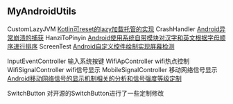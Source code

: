## MyAndroidUtils

CustomLazyJVM [Kotlin可reset的lazy加载托管的实现](https://nesscurie.github.io/2019/03/26/Kotlin%E5%8F%AFreset%E7%9A%84lazy%E5%8A%A0%E8%BD%BD%E6%89%98%E7%AE%A1%E7%9A%84%E5%AE%9E%E7%8E%B0/)
CrashHandler [Android异常崩溃的捕获](https://nesscurie.github.io/2020/08/13/wait/Android%E5%BC%82%E5%B8%B8%E5%B4%A9%E6%BA%83%E7%9A%84%E6%8D%95%E8%8E%B7/)
HanziToPinyin [Android使用系统自带模块对汉字和英文根据字母顺序进行排序](https://nesscurie.github.io/2020/03/18/Android%E4%BD%BF%E7%94%A8%E7%B3%BB%E7%BB%9F%E8%87%AA%E5%B8%A6%E6%A8%A1%E5%9D%97%E5%AF%B9%E6%B1%89%E5%AD%97%E5%92%8C%E8%8B%B1%E6%96%87%E6%A0%B9%E6%8D%AE%E5%AD%97%E6%AF%8D%E9%A1%BA%E5%BA%8F%E8%BF%9B%E8%A1%8C%E6%8E%92%E5%BA%8F/)
ScreenTest  [Android自定义控件绘制实现屏幕检测](https://nesscurie.github.io/2020/05/08/Android%E8%87%AA%E5%AE%9A%E4%B9%89%E6%8E%A7%E4%BB%B6%E7%BB%98%E5%88%B6%E5%AE%9E%E7%8E%B0%E5%B1%8F%E5%B9%95%E6%A3%80%E6%B5%8B/)

InputEventController  输入系统按键
WifiApController wifi热点控制
WifiSignalController wifi信号显示
MobileSignalController 移动网络信号显示 [Android移动网络信号的显示机制相关的分析和信号强度等级定制](https://nesscurie.github.io/2020/07/09/Android%E7%A7%BB%E5%8A%A8%E7%BD%91%E7%BB%9C%E4%BF%A1%E5%8F%B7%E7%9A%84%E6%98%BE%E7%A4%BA%E6%9C%BA%E5%88%B6%E7%9B%B8%E5%85%B3%E7%9A%84%E5%88%86%E6%9E%90%E5%92%8C%E4%BF%A1%E5%8F%B7%E5%BC%BA%E5%BA%A6%E7%AD%89%E7%BA%A7%E5%AE%9A%E5%88%B6/)

SwitchButton 对开源的SwitchButton进行了一些定制修改